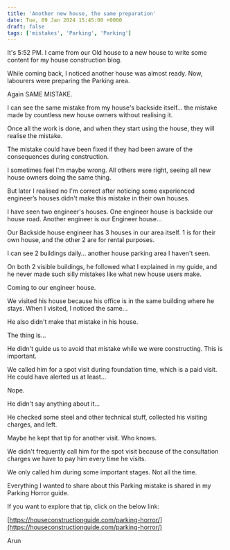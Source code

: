 ```yaml
---
title: 'Another new house, the same preparation'
date: Tue, 09 Jan 2024 15:45:00 +0000
draft: false
tags: ['mistakes', 'Parking', 'Parking']
---
```


It's 5:52 PM. I came from our Old house to a new house to write some content for my house construction blog.

While coming back, I noticed another house was almost ready. Now, labourers were preparing the Parking area.

Again SAME MISTAKE.

I can see the same mistake from my house's backside itself… the mistake made by countless new house owners without realising it.

Once all the work is done, and when they start using the house, they will realise the mistake.

The mistake could have been fixed if they had been aware of the consequences during construction.

I sometimes feel I'm maybe wrong. All others were right, seeing all new house owners doing the same thing.

But later I realised no I'm correct after noticing some experienced engineer’s houses didn't make this mistake in their own houses.

I have seen two engineer's houses. One engineer house is backside our house road. Another engineer is our Engineer house…

Our Backside house engineer has 3 houses in our area itself. 1 is for their own house, and the other 2 are for rental purposes.

I can see 2 buildings daily… another house parking area I haven't seen.

On both 2 visible buildings, he followed what I explained in my guide, and he never made such silly mistakes like what new house users make.

Coming to our engineer house.

We visited his house because his office is in the same building where he stays. When I visited, I noticed the same…

He also didn't make that mistake in his house.

The thing is…

He didn't guide us to avoid that mistake while we were constructing. This is important.

We called him for a spot visit during foundation time, which is a paid visit. He could have alerted us at least…

Nope.

He didn't say anything about it…

He checked some steel and other technical stuff, collected his visiting charges, and left.

Maybe he kept that tip for another visit. Who knows.

We didn't frequently call him for the spot visit because of the consultation charges we have to pay him every time he visits.

We only called him during some important stages. Not all the time.

Everything I wanted to share about this Parking mistake is shared in my Parking Horror guide.

If you want to explore that tip, click on the below link:

[https://houseconstructionguide.com/parking-horror/](https://houseconstructionguide.com/parking-horror/)

Arun